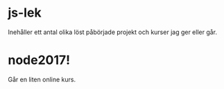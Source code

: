 # js-lek
Inehåller ett antal olika löst påbörjade projekt och kurser jag ger eller går.

# node2017!
Går en liten online kurs.
